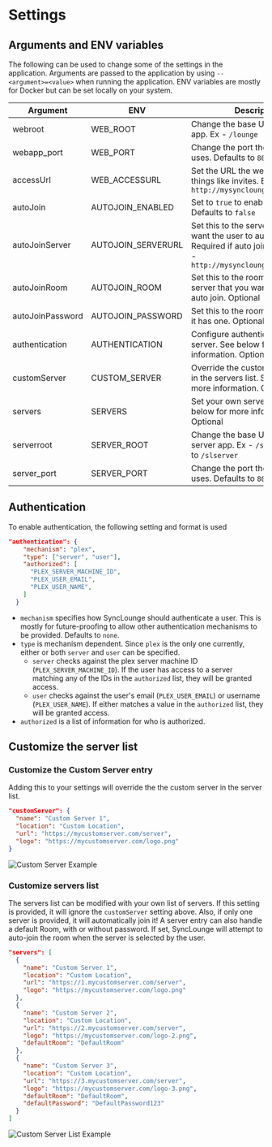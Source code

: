 # Settings

## Arguments and ENV variables

The following can be used to change some of the settings in the application. Arguments are passed to the application by using `--<argument>=<value>` when running the application. ENV variables are mostly for Docker but can be set locally on your system.

| Argument | ENV | Description |
| ------ | ------ | ------ |
| webroot | WEB_ROOT | Change the base URL of the web app. Ex - `/lounge` |
| webapp_port | WEB_PORT | Change the port the web app uses. Defaults to `8088` |
| accessUrl | WEB_ACCESSURL | Set the URL the web app uses for things like invites. Ex - `http://mysynclounge.com` |
| autoJoin | AUTOJOIN_ENABLED | Set to `true` to enable auto joining. Defaults to `false` |
| autoJoinServer | AUTOJOIN_SERVERURL | Set this to the server URL you want the user to auto join. Required if auto join is enabled. Ex - `http://mysynclounge.com/slserver` |
| autoJoinRoom | AUTOJOIN_ROOM | Set this to the room name in the server that you want the users to auto join. Optional |
| autoJoinPassword | AUTOJOIN_PASSWORD | Set this to the room's password, if it has one. Optional |
| authentication | AUTHENTICATION | Configure authentication for the server. See below for more information. Optional |
| customServer | CUSTOM_SERVER | Override the custom server entry in the servers list. See below for more information. Optional |
| servers | SERVERS | Set your own servers list. See below for more information. Optional |
| serverroot | SERVER_ROOT | Change the base URL of the server app. Ex - `/server`. Defaults to `/slserver` |
| server_port | SERVER_PORT | Change the port the server app uses. Defaults to `8089` |

## Authentication

To enable authentication, the following setting and format is used
```json
"authentication": {
    "mechanism": "plex",
    "type": ["server", "user"],
    "authorized": [
      "PLEX_SERVER_MACHINE_ID",
      "PLEX_USER_EMAIL",
      "PLEX_USER_NAME",
    ]
  }
```

- `mechanism` specifies how SyncLounge should authenticate a user. This is mostly for future-proofing to allow other authentication mechanisms to be provided. Defaults to `none`.
- `type` is mechanism dependent. Since `plex` is the only one currently, either or both `server` and `user` can be specified.
  - `server` checks against the plex server machine ID (`PLEX_SERVER_MACHINE_ID`). If the user has access to a server matching any of the IDs in the `authorized` list, they will be granted access.
  - `user` checks against the user's email (`PLEX_USER_EMAIL`) or username (`PLEX_USER_NAME`). If either matches a value in the `authorized` list, they will be granted access.
- `authorized` is a list of information for who is authorized.

## Customize the server list

### Customize the Custom Server entry

Adding this to your settings will override the the custom server in the server list.
```json
"customServer": {
  "name": "Custom Server 1",
  "location": "Custom Location",
  "url": "https://mycustomserver.com/server",
  "logo": "https://mycustomserver.com/logo.png"
}
```

![Custom Server Example](https://user-images.githubusercontent.com/1524443/76433720-19a3f180-638b-11ea-8c20-1997728e8325.png)

### Customize servers list

The servers list can be modified with your own list of servers. If this setting is provided, it will ignore the `customServer` setting above. Also, if only one server is provided, it will automatically join it! A server entry can also handle a default Room, with or without password. If set, SyncLounge will attempt to auto-join the room when the server is selected by the user.

```json
"servers": [
  {
    "name": "Custom Server 1",
    "location": "Custom Location",
    "url": "https://1.mycustomserver.com/server",
    "logo": "https://mycustomserver.com/logo.png"
  },
  {
    "name": "Custom Server 2",
    "location": "Custom Location",
    "url": "https://2.mycustomserver.com/server",
    "logo": "https://mycustomserver.com/logo-2.png",
    "defaultRoom": "DefaultRoom"
  },
  {
    "name": "Custom Server 3",
    "location": "Custom Location",
    "url": "https://3.mycustomserver.com/server",
    "logo": "https://mycustomserver.com/logo-3.png",
    "defaultRoom": "DefaultRoom",
    "defaultPassword": "DefaultPassword123"
  }
]
```

![Custom Server List Example](https://user-images.githubusercontent.com/1524443/76433958-6daed600-638b-11ea-9cf6-41ea79182dbc.png)
